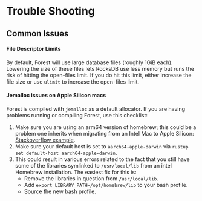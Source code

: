 # Trouble Shooting

## Common Issues

#### File Descriptor Limits

By default, Forest will use large database files (roughly 1GiB each). Lowering
the size of these files lets RocksDB use less memory but runs the risk of
hitting the open-files limit. If you do hit this limit, either increase the file
size or use `ulimit` to increase the open-files limit.

#### Jemalloc issues on Apple Silicon macs

Forest is compiled with `jemalloc` as a default allocator. If you are having
problems running or compiling Forest, use this checklist:

1. Make sure you are using an arm64 version of homebrew; this could be a problem
   one inherits when migrating from an Intel Mac to Apple Silicon:
   [Stackoverflow example](https://stackoverflow.com/a/68443301).
2. Make sure your default host is set to `aarch64-apple-darwin` via
   `rustup set default-host aarch64-apple-darwin`.
3. This could result in various errors related to the fact that you still have
   some of the libraries symlinked to `/usr/local/lib` from an intel Homebrew
   installation. The easiest fix for this is:
   - Remove the libraries in question from `/usr/local/lib`.
   - Add `export LIBRARY_PATH=/opt/homebrew/lib` to your bash profile.
   - Source the new bash profile.

